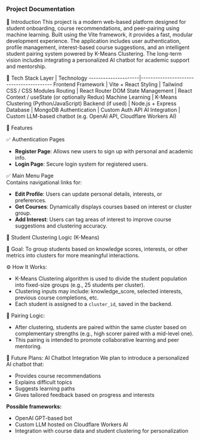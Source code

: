 ### Project Documentation

🔹 Introduction
This project is a modern web-based platform designed for student onboarding, course recommendations, and peer-pairing using machine learning. Built using the Vite framework, it provides a fast, modular development experience. The application includes user authentication, profile management, interest-based course suggestions, and an intelligent student pairing system powered by K-Means Clustering. The long-term vision includes integrating a personalized AI chatbot for academic support and mentorship.

🔹 Tech Stack
Layer                | Technology
---------------------|-----------------------------------------
Frontend Framework   | Vite + React
Styling              | Tailwind CSS / CSS Modules
Routing              | React Router DOM
State Management     | React Context / useState (or optionally Redux)
Machine Learning     | K-Means Clustering (Python/JavaScript)
Backend (if used)    | Node.js + Express
Database             | MongoDB
Authentication       | Custom Auth API
AI Integration       | Custom LLM-based chatbot (e.g. OpenAI API, Cloudflare Workers AI)

🔹 Features

✅ Authentication Pages  
- **Register Page**: Allows new users to sign up with personal and academic info.  
- **Login Page**: Secure login system for registered users.

✅ Main Menu Page  
Contains navigational links for:  
- **Edit Profile**: Users can update personal details, interests, or preferences.  
- **Get Courses**: Dynamically displays courses based on interest or cluster group.  
- **Add Interest**: Users can tag areas of interest to improve course suggestions and clustering accuracy.

🔹 Student Clustering Logic (K-Means)

🎯 Goal:
To group students based on knowledge scores, interests, or other metrics into clusters for more meaningful interactions.

⚙️ How It Works:
- K-Means Clustering algorithm is used to divide the student population into fixed-size groups (e.g., 25 students per cluster).
- Clustering inputs may include: knowledge_score, selected interests, previous course completions, etc.
- Each student is assigned to a `cluster_id`, saved in the backend.

🤝 Pairing Logic:
- After clustering, students are paired within the same cluster based on complementary strengths (e.g., high scorer paired with a mid-level one).
- This pairing is intended to promote collaborative learning and peer mentoring.

🧠 Future Plans: AI Chatbot Integration
We plan to introduce a personalized AI chatbot that:
- Provides course recommendations  
- Explains difficult topics  
- Suggests learning paths  
- Gives tailored feedback based on progress and interests  

**Possible frameworks:**
- OpenAI GPT-based bot  
- Custom LLM hosted on Cloudflare Workers AI  
- Integration with course data and student clustering for personalization

